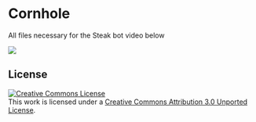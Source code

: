 # Cornhole

All files necessary for the Steak bot video below

[<img src="https://img.youtube.com/vi/aXLgyooHfz4/0.jpg">](https://youtu.be/aXLgyooHfz4)

## License
<a rel="license" href="http://creativecommons.org/licenses/by/3.0/"><img alt="Creative Commons License" style="border-width:0" src="https://i.creativecommons.org/l/by/3.0/88x31.png" /></a><br />This work is licensed under a <a rel="license" href="http://creativecommons.org/licenses/by/3.0/">Creative Commons Attribution 3.0 Unported License</a>.

